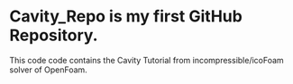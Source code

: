 # Cavity_Repo is my first GitHub Repository.
This code code contains the Cavity Tutorial from incompressible/icoFoam solver of OpenFoam. 
